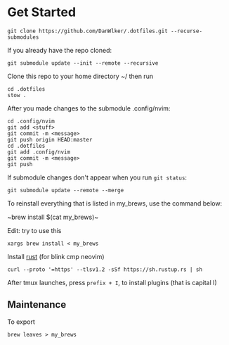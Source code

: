# Get Started

    git clone https://github.com/DanWlker/.dotfiles.git --recurse-submodules

If you already have the repo cloned:

    git submodule update --init --remote --recursive

Clone this repo to your home directory ~/ then run

    cd .dotfiles
    stow .

After you made changes to the submodule .config/nvim:

    cd .config/nvim
    git add <stuff>
    git commit -m <message>
    git push origin HEAD:master
    cd .dotfiles
    git add .config/nvim 
    git commit -m <message>
    git push

If submodule changes don't appear when you run `git status`:

    git submodule update --remote --merge

To reinstall everything that is listed in my_brews, use the command below:

~brew install $(cat my_brews)~

Edit: try to use this

```
xargs brew install < my_brews
```

Install [rust](https://www.rust-lang.org/tools/install) (for blink cmp neovim)

```
curl --proto '=https' --tlsv1.2 -sSf https://sh.rustup.rs | sh
```

After tmux launches, press `prefix + I`, to install plugins (that is capital I)

## Maintenance

To export

```
brew leaves > my_brews
```
